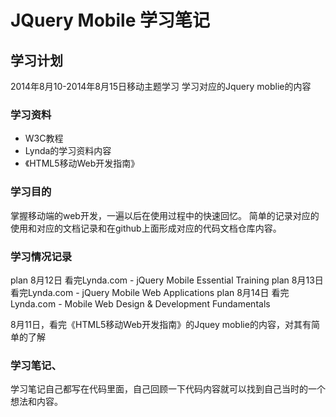 # JQuery  Mobile 学习笔记

## 学习计划
2014年8月10-2014年8月15日移动主题学习
学习对应的Jquery moblie的内容

### 学习资料
- W3C教程
- Lynda的学习资料内容
- 《HTML5移动Web开发指南》

### 学习目的
掌握移动端的web开发，一遍以后在使用过程中的快速回忆。
简单的记录对应的使用和对应的文档记录和在github上面形成对应的代码文档仓库内容。


### 学习情况记录
plan 8月12日 看完Lynda.com - jQuery Mobile Essential Training
plan 8月13日 看完Lynda.com - jQuery Mobile Web Applications
plan 8月14日 看完Lynda.com - Mobile Web Design & Development Fundamentals

8月11日，看完《HTML5移动Web开发指南》的Jquey moblie的内容，对其有简单的了解

### 学习笔记、

学习笔记自己都写在代码里面，自己回顾一下代码内容就可以找到自己当时的一个想法和内容。